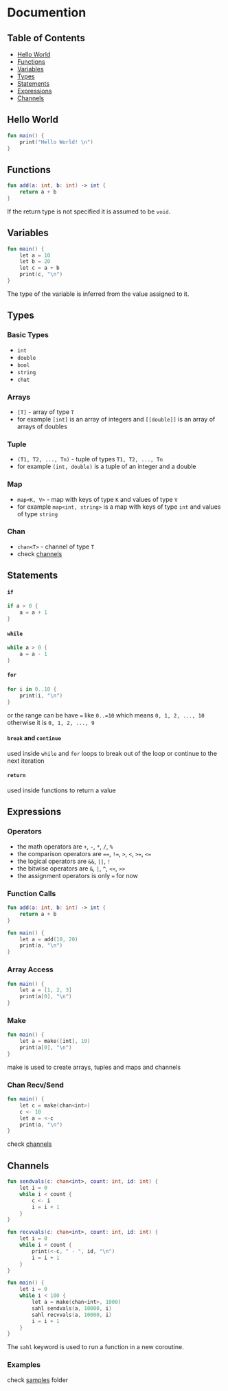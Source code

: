# Documention

## Table of Contents

- [Hello World](#hello-world)
- [Functions](#functions)
- [Variables](#variables)
- [Types](#types)
- [Statements](#statements)
- [Expressions](#expressions)
- [Channels](#channels)

## Hello World

```kt
fun main() {
    print("Hello World! \n")
}
```

## Functions

```kt
fun add(a: int, b: int) -> int {
    return a + b
}
```

If the return type is not specified it is assumed to be `void`.

## Variables

```kt
fun main() {
    let a = 10
    let b = 20
    let c = a + b
    print(c, "\n")
}
```

The type of the variable is inferred from the value assigned to it.

## Types

### Basic Types

- `int`
- `double`
- `bool`
- `string`
- `chat`

### Arrays

- `[T]` - array of type `T`
- for example `[int]` is an array of integers and `[[double]]` is an array of arrays of doubles

### Tuple

- `(T1, T2, ..., Tn)` - tuple of types `T1, T2, ..., Tn`
- for example `(int, double)` is a tuple of an integer and a double

### Map

- `map<K, V>` - map with keys of type `K` and values of type `V`
- for example `map<int, string>` is a map with keys of type `int` and values of type `string`

### Chan

- `chan<T>` - channel of type `T`
- check [channels](#channels)

## Statements

#### `if`

```kt
if a > 0 {
    a = a + 1
}
```

#### `while`

```kt
while a > 0 {
    a = a - 1
}
```

#### `for`

```kt
for i in 0..10 {
    print(i, "\n")
}
```

or the range can be have `=` like `0..=10` which means `0, 1, 2, ..., 10` otherwise it is `0, 1, 2, ..., 9`

#### `break` and `continue`

used inside `while` and `for` loops to break out of the loop or continue to the next iteration

#### `return`

used inside functions to return a value


## Expressions


### Operators

- the math operators are `+`, `-`, `*`, `/`, `%` 
- the comparison operators are `==`, `!=`, `>`, `<`, `>=`, `<=`
- the logical operators are `&&`, `||`, `!`
- the bitwise operators are `&`, `|`, `^`, `<<`, `>>`
- the assignment operators is only `=` for now

### Function Calls

```kt
fun add(a: int, b: int) -> int {
    return a + b
}

fun main() {
    let a = add(10, 20)
    print(a, "\n")
}
```

### Array Access

```kt
fun main() {
    let a = [1, 2, 3]
    print(a[0], "\n")
}
```

### Make

```kt
fun main() {
    let a = make([int], 10)
    print(a[0], "\n")
}
```

make is used to create arrays, tuples and maps and channels


### Chan Recv/Send

```kt
fun main() {
    let c = make(chan<int>)
    c <- 10
    let a = <-c
    print(a, "\n")
}
```

check [channels](#channels)


## Channels


```kt
fun sendvals(c: chan<int>, count: int, id: int) {
    let i = 0
    while i < count {
        c <- i
        i = i + 1
    }
}

fun recvvals(c: chan<int>, count: int, id: int) {
    let i = 0
    while i < count {
        print(<-c, " - ", id, "\n")
        i = i + 1
    }
}

fun main() {
    let i = 0
    while i < 100 {
        let a = make(chan<int>, 1000)
        sahl sendvals(a, 10000, i)
        sahl recvvals(a, 10000, i)
        i = i + 1
    }
}
```

The `sahl` keyword is used to run a function in a new coroutine.

### Examples

check [samples](samples/) folder

